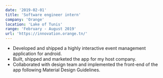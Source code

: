 ```yaml
---
date: '2019-02-01'
title: 'Software engineer intern'
company: 'Orange'
location: 'Lake of Tunis'
range: 'February - August 2019'
url: 'https://innovation.orange.tn/'
---
```


- Developed and shipped a highly interactive event management application for android.
- Built, shipped and marketed the app for my host company.
- Collaborated with design team and implemented the front-end of the app following Material Design Guidelines.
